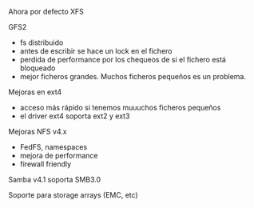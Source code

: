 Ahora por defecto XFS

GFS2
  - fs distribuido
  - antes de escribir se hace un lock en el fichero
  - perdida de performance por los chequeos de si el fichero está bloqueado
  - mejor ficheros grandes. Muchos ficheros pequeños es un problema.

Mejoras en ext4
  - acceso más rápido si tenemos muuuchos ficheros pequeños
  - el driver ext4 soporta ext2 y ext3

Mejoras NFS v4.x
  - FedFS, namespaces
  - mejora de performance
  - firewall friendly

Samba v4.1 soporta SMB3.0

Soporte para storage arrays (EMC, etc)
